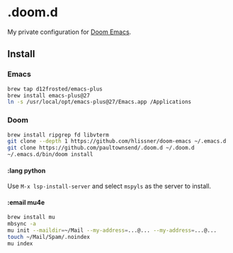 # .doom.d

My private configuration for [Doom Emacs](https://github.com/hlissner/doom-emacs).

## Install

### Emacs

``` sh
brew tap d12frosted/emacs-plus
brew install emacs-plus@27
ln -s /usr/local/opt/emacs-plus@27/Emacs.app /Applications
```

### Doom

``` sh
brew install ripgrep fd libvterm
git clone --depth 1 https://github.com/hlissner/doom-emacs ~/.emacs.d
git clone https://github.com/paultownsend/.doom.d ~/.doom.d
~/.emacs.d/bin/doom install
```

#### :lang python

Use `M-x lsp-install-server` and select `mspyls` as the server to install.

#### :email mu4e

``` sh
brew install mu
mbsync -a
mu init --maildir=~/Mail --my-address=...@... --my-address=...@...
touch ~/Mail/Spam/.noindex
mu index
```

